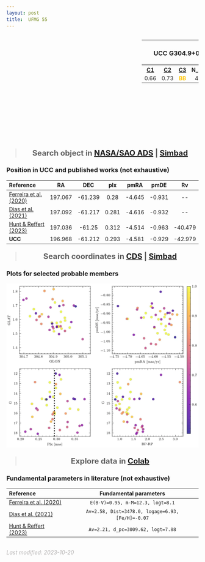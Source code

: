 ```yaml
---
layout: post
title:  UFMG 55
---
```


<div style="display: flex; justify-content: space-between;">
 <div style="text-align: center;">
 <!-- Left block -->
 <div id="aladin-lite-div" style="width:355px;height:250px;"></div>
 <script type="text/javascript" src="https://aladin.cds.unistra.fr/AladinLite/api/v3/latest/aladin.js" charset="utf-8"></script>
 <script type="text/javascript">
   let aladin;
   A.init.then(() => {
      aladin = A.aladin('#aladin-lite-div', {survey: "P/DSS2/color", fov:0.207, target: "196.968 -61.212"});
   });
 </script>
</div>
<!-- Left block -->

<table style="text-align: center; width:355px;height:250px;">
  <!-- Row 1 (title) -->
  <tr>
    <td colspan="5"><h3>UCC G304.9+01.5a</h3></td>
  </tr>
  <!-- Row 2 -->
  <tr>
    <th><a href="https://ucc.ar/faq#what-are-the-c1-c2-and-c3-parameters" title="Photometric class">C1</a></th>
    <th><a href="https://ucc.ar/faq#what-are-the-c1-c2-and-c3-parameters" title="Density class">C2</a></th>
    <th><a href="https://ucc.ar/faq#what-are-the-c1-c2-and-c3-parameters" title="Combined class">C3</a></th>
    <th><div title="Stars with membership probability >50%">N_50</div></th>
    <th><div title="Radius that contains half the members [arcmin]">r_50</div></th>
  </tr>
  <!-- Row 3 -->
  <tr>
    <td>0.66</td>
    <td>0.73</td>
    <td><span style="color: #FFC300; font-weight: bold;">B</span><span style="color: #FFC300; font-weight: bold;">B</span></td>
    <td>43</td>
    <td>6.2</td>
  </tr>
</table>
</div>

> <p style="text-align:center; font-weight: bold; font-size:20px">Search object in <a href="https://ui.adsabs.harvard.edu/search/q=%20collection%3Aastronomy%20body%3A%22UFMG%2055%22&sort=date%20desc%2C%20bibcode%20desc&p_=0" target="_blank">NASA/SAO ADS</a> | <a href="https://simbad.cds.unistra.fr/simbad/sim-id-refs?Ident=ufmg55" target="_blank">Simbad</a></p>


### Position in UCC and published works (not exhaustive)

| Reference    | RA    | DEC   | plx  | pmRA  | pmDE   |  Rv  |
| :---         | :---: | :---: | :---: | :---: | :---: | :---: |
|[Ferreira et al. (2020)](https://ui.adsabs.harvard.edu/abs/2020MNRAS.496.2021F/abstract) | 197.067 | -61.239 | 0.28 | -4.645 | -0.931 | -- |
|[Dias et al. (2021)](https://ui.adsabs.harvard.edu/abs/2021MNRAS.504..356D) | 197.092 | -61.217 | 0.281 | -4.616 | -0.932 | -- |
|[Hunt & Reffert (2023)](https://ui.adsabs.harvard.edu/abs/2023arXiv230313424H/abstract) | 197.036 | -61.25 | 0.312 | -4.514 | -0.963 | -40.479 |
| **UCC** |196.968 | -61.212 | 0.293 | -4.581 | -0.929 | -42.979 |

> <p style="text-align:center; font-weight: bold; font-size:20px">Search coordinates in <a href="https://cdsportal.u-strasbg.fr/?target=196.968,-61.212" target="_blank">CDS</a> | <a href="https://simbad.cds.unistra.fr/mobile/object_list.html?coord=196.968%20-61.212&output=json&radius=5&userEntry=ufmg55" target="_blank">Simbad</a></p>

### Plots for selected probable members

![CLUSTER](https://raw.githubusercontent.com/ucc23/Q4P/main/plots/ufmg55.webp)


> <p style="text-align:center; font-weight: bold; font-size:20px">Explore data in <a href="https://colab.research.google.com/github/UCC23/Q4P/blob/master/notebooks/ufmg55.ipynb" target="_blank">Colab</a></p>


### Fundamental parameters in literature (not exhaustive)

| Reference |  Fundamental parameters |
| :---         |     :---:      |
| [Ferreira et al. (2020)](https://ui.adsabs.harvard.edu/abs/2020MNRAS.496.2021F/abstract) | `E(B-V)=0.95, m-M=12.3, logt=8.1` |
| [Dias et al. (2021)](https://ui.adsabs.harvard.edu/abs/2021MNRAS.504..356D) | `Av=2.58, Dist=3478.0, logage=6.93, [Fe/H]=-0.07` |
| [Hunt & Reffert (2023)](https://ui.adsabs.harvard.edu/abs/2023arXiv230313424H/abstract) | `Av=2.21, d_pc=3009.62, logt=7.88` |

<br>
<font color="b3b1b1"><i>Last modified: 2023-10-20</i></font>

